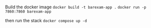 Build the docker image
`docker build -t barexam-app .`
`docker run -p 7860:7860 barexam-app`

then run the stack
`docker compose up -d`
